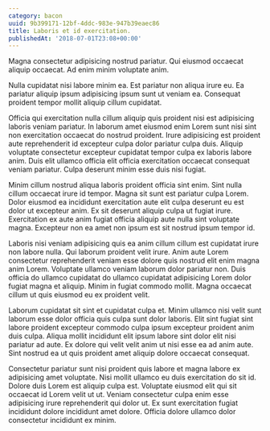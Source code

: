 ```yaml
---
category: bacon
uuid: 9b399171-12bf-4ddc-983e-947b39eaec86
title: Laboris et id exercitation.
publishedAt: '2018-07-01T23:08+00:00'
---
```


Magna consectetur adipisicing nostrud pariatur. Qui eiusmod occaecat aliquip occaecat. Ad enim minim voluptate anim.

Nulla cupidatat nisi labore minim ea. Est pariatur non aliqua irure eu. Ea pariatur aliquip ipsum adipisicing ipsum sunt ut veniam ea. Consequat proident tempor mollit aliquip cillum cupidatat.

Officia qui exercitation nulla cillum aliquip quis proident nisi est adipisicing laboris veniam pariatur. In laborum amet eiusmod enim Lorem sunt nisi sint non exercitation occaecat do nostrud proident. Irure adipisicing est proident aute reprehenderit id excepteur culpa dolor pariatur culpa duis. Aliquip voluptate consectetur excepteur cupidatat tempor culpa ex laboris labore anim. Duis elit ullamco officia elit officia exercitation occaecat consequat veniam pariatur. Culpa deserunt minim esse duis nisi fugiat.

Minim cillum nostrud aliqua laboris proident officia sint enim. Sint nulla cillum occaecat irure id tempor. Magna sit sunt est pariatur culpa Lorem. Dolor eiusmod ea incididunt exercitation aute elit culpa deserunt eu est dolor ut excepteur anim. Ex sit deserunt aliquip culpa ut fugiat irure. Exercitation ex aute anim fugiat officia aliquip aute nulla sint voluptate magna. Excepteur non ea amet non ipsum est sit nostrud ipsum tempor id.

Laboris nisi veniam adipisicing quis ea anim cillum cillum est cupidatat irure non labore nulla. Qui laborum proident velit irure. Anim aute Lorem consectetur reprehenderit veniam esse dolore quis nostrud elit enim magna anim Lorem. Voluptate ullamco veniam laborum dolor pariatur non. Duis officia do ullamco cupidatat do ullamco cupidatat adipisicing Lorem dolor fugiat magna et aliquip. Minim in fugiat commodo mollit. Magna occaecat cillum ut quis eiusmod eu ex proident velit.

Laborum cupidatat sit sint et cupidatat culpa et. Minim ullamco nisi velit sunt laborum esse dolor officia quis culpa sunt dolor laboris. Elit sint fugiat sint labore proident excepteur commodo culpa ipsum excepteur proident anim duis culpa. Aliqua mollit incididunt elit ipsum labore sint dolor elit nisi pariatur ad aute. Ex dolore qui velit velit anim ut nisi esse ea ad anim aute. Sint nostrud ea ut quis proident amet aliquip dolore occaecat consequat.

Consectetur pariatur sunt nisi proident quis labore et magna labore ex adipisicing amet voluptate. Nisi mollit ullamco eu duis exercitation do sit id. Dolore duis Lorem est aliquip culpa est. Voluptate eiusmod elit qui sit occaecat id Lorem velit ut ut. Veniam consectetur culpa enim esse adipisicing irure reprehenderit qui dolor ut. Ex sunt exercitation fugiat incididunt dolore incididunt amet dolore. Officia dolore ullamco dolor consectetur incididunt ex minim.
